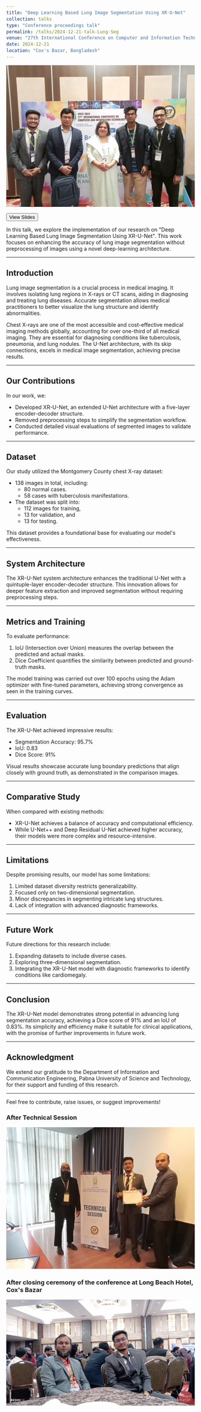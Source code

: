 ```yaml
---
title: "Deep Learning Based Lung Image Segmentation Using XR-U-Net"
collection: talks
type: "Conference proceedings talk"
permalink: /talks/2024-12-21-talk-Lung-Seg
venue: "27th International Conference on Computer and Information Technology (ICCIT)"
date: 2024-12-21
location: "Cox's Bazar, Bangladesh"
---
```

<img src='/images/cox_conference3.jpg'>

<button class = "btn" onclick="window.location.href='http://sajeebray.github.io/files/1057-slides.pdf';">View Slides</button>

In this talk, we explore the implementation of our research on "Deep Learning Based Lung Image Segmentation Using XR-U-Net". This work focuses on enhancing the accuracy of lung image segmentation without preprocessing of images using a novel deep-learning architecture.

---

## Introduction

Lung image segmentation is a crucial process in medical imaging. It involves isolating lung regions in X-rays or CT scans, aiding in diagnosing and treating lung diseases. Accurate segmentation allows medical practitioners to better visualize the lung structure and identify abnormalities.

Chest X-rays are one of the most accessible and cost-effective medical imaging methods globally, accounting for over one-third of all medical imaging. They are essential for diagnosing conditions like tuberculosis, pneumonia, and lung nodules. The U-Net architecture, with its skip connections, excels in medical image segmentation, achieving precise results.

---

## Our Contributions

In our work, we:
- Developed XR-U-Net, an extended U-Net architecture with a five-layer encoder-decoder structure.
- Removed preprocessing steps to simplify the segmentation workflow.
- Conducted detailed visual evaluations of segmented images to validate performance.

---

## Dataset

Our study utilized the Montgomery County chest X-ray dataset:
- 138 images in total, including:
  - 80 normal cases.
  - 58 cases with tuberculosis manifestations.
- The dataset was split into:
  - 112 images for training,
  - 13 for validation, and
  - 13 for testing.

This dataset provides a foundational base for evaluating our model's effectiveness.

---

## System Architecture

The XR-U-Net system architecture enhances the traditional U-Net with a quintuple-layer encoder-decoder structure. This innovation allows for deeper feature extraction and improved segmentation without requiring preprocessing steps.

---

## Metrics and Training

To evaluate performance:
1. IoU (Intersection over Union) measures the overlap between the predicted and actual masks.
2. Dice Coefficient quantifies the similarity between predicted and ground-truth masks.

The model training was carried out over 100 epochs using the Adam optimizer with fine-tuned parameters, achieving strong convergence as seen in the training curves.

---

## Evaluation

The XR-U-Net achieved impressive results:
- Segmentation Accuracy: 95.7%
- IoU: 0.83
- Dice Score: 91%

Visual results showcase accurate lung boundary predictions that align closely with ground truth, as demonstrated in the comparison images.

---

## Comparative Study

When compared with existing methods:
- XR-U-Net achieves a balance of accuracy and computational efficiency.
- While U-Net++ and Deep Residual U-Net achieved higher accuracy, their models were more complex and resource-intensive.

---

## Limitations

Despite promising results, our model has some limitations:
1. Limited dataset diversity restricts generalizability.
2. Focused only on two-dimensional segmentation.
3. Minor discrepancies in segmenting intricate lung structures.
4. Lack of integration with advanced diagnostic frameworks.

---

## Future Work

Future directions for this research include:
1. Expanding datasets to include diverse cases.
2. Exploring three-dimensional segmentation.
3. Integrating the XR-U-Net model with diagnostic frameworks to identify conditions like cardiomegaly.

---

## Conclusion

The XR-U-Net model demonstrates strong potential in advancing lung segmentation accuracy, achieving a Dice score of 91% and an IoU of 0.83%. Its simplicity and efficiency make it suitable for clinical applications, with the promise of further improvements in future work.

---

## Acknowledgment

We extend our gratitude to the Department of Information and Communication Engineering, Pabna University of Science and Technology, for their support and funding of this research.

---

Feel free to contribute, raise issues, or suggest improvements!

<h3>After Technical Session </h3>
<img src='/images/cox_conference2.jpg'>
<h3>After closing ceremony of the conference at Long Beach Hotel, Cox's Bazar</h3>
<img src='/images/cox_conference.jpg'>
